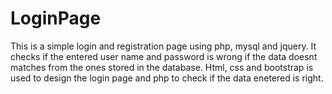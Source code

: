 # LoginPage
This is a simple login and registration page using php, mysql and jquery.
It checks if the entered user name and password is wrong if the data doesnt matches from the ones stored in the database.
Html, css and bootstrap is used to design the login page and php to check if the data enetered is right.
